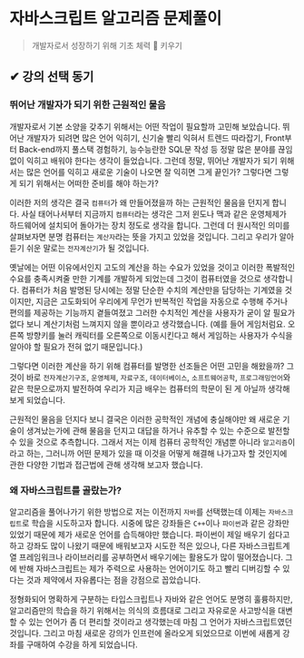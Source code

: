 # 자바스크립트 알고리즘 문제풀이

> 개발자로서 성장하기 위해 기초 체력 💪 키우기

## ✔ 강의 선택 동기

### 뛰어난 개발자가 되기 위한 근원적인 물음

개발자로서 기본 소양을 갖추기 위해서는 어떤 작업이 필요할까 고민해 보았습니다.
뛰어난 개발자가 되려면 많은 언어 익히기, 신기술 빨리 익혀서 트렌드 따라잡기, Front부터 Back-end까지 풀스택 경험하기, 능수능란한 SQL문 작성 등 정말 많은 분야를 끊임없이 익히고 배워야 한다는 생각이 들었습니다.
그런데 정말, 뛰어난 개발자가 되기 위해서는 많은 언어를 익히고 새로운 기술이 나오면 잘 익히면 그게 끝인가?
그렇다면 그렇게 되기 위해서는 어떠한 준비를 해야 하는가?

이러한 저의 생각은 결국 `컴퓨터`가 왜 만들어졌을까 하는 근원적인 물음을 던지게 합니다.
사실 태어나서부터 지금까지 `컴퓨터`라는 생각은 그저 윈도나 맥과 같은 운영체제가 하드웨어에 설치되어 돌아가는 장치 정도로 생각을 합니다. 그런데 더 원시적인 의미를 살펴보자면 분명 컴퓨터는 `계산자`라는 뜻을 가지고 있었을 것입니다.
그리고 우리가 알아 듣기 쉬운 말로는 `전자계산기`가 될 것입니다.

옛날에는 어떤 이유에서인지 고도의 계산을 하는 수요가 있었을 것이고 이러한 폭발적인 수요를 충족시켜줄 만한 기계를 개발하게 되었는데 그것이 컴퓨터였을 것으로 생각합니다. 컴퓨터가 처음 발명된 당시에는 정말 단순한 수치의 계산만을 담당하는 기계였을 것이지만, 지금은 고도화되어 우리에게 무언가 반복적인 작업을 자동으로 수행해 주거나 편의를 제공하는 기능까지 곁들여졌고 그러한 수치적인 계산을 사용자가 굳이 알 필요가 없다 보니 계산기처럼 느껴지지 않을 뿐이라고 생각했습니다. (예를 들어 게임처럼요. 오른쪽 방향키를 눌러 캐릭터를 오른쪽으로 이동시킨다고 해서 게임하는 사용자가 수식을 알아야 할 필요가 전혀 없기 때문입니다.)

그렇다면 이러한 계산을 하기 위해 컴퓨터를 발명한 선조들은 어떤 고민을 해왔을까? 그것이 바로 `전자계산기구조`, `운영체제`, `자료구조`, `데이터베이스`, `소프트웨어공학`, `프로그래밍언어`와 같은 학문으로까지 발전하여 우리가 지금 배우는 컴퓨터의 학문이 된 게 아닐까 생각해 보게 되었습니다.

근원적인 물음을 던지다 보니 결국은 이러한 공학적인 개념에 충실해야만 왜 새로운 기술이 생겨났는가에 관해 물음을 던지고 대답을 하거나 유추할 수 있는 수준으로 발전할 수 있을 것으로 추측합니다. 그래서 저는 이제 컴퓨터 공학적인 개념뿐 아니라 `알고리즘`이라고 하는, 그러니까 어떤 문제가 있을 때 이것을 어떻게 해결해 나가고자 할 것인지에 관한 다양한 기법과 접근법에 관해 생각해 보고자 했습니다.

### 왜 자바스크립트를 골랐는가?

알고리즘을 풀어나가기 위한 방법으로 저는 이전까지 `자바`를 선택했는데 이제는 `자바스크립트`로 학습을 시도하고자 합니다.
시중에 많은 강좌들은 `C++`이나 `파이썬`과 같은 강좌만 있었기 때문에 제가 새로운 언어를 습득해야만 했습니다.
파이썬이 제일 배우기 쉽다고 하고 강좌도 많이 나왔기 때문에 배워보고자 시도한 적은 있으나, 다른 자바스크립트계열 프레임워크나 라이브러리를 공부하면서 배우기에는 활용도가 많이 떨어졌습니다. 그에 반해 자바스크립트는 제가 주력으로 사용하는 언어이기도 하고 빨리 디버깅할 수 있다는 것과 제약에서 자유롭다는 점을 강점으로 꼽았습니다.

정형화되어 명확하게 구분하는 타입스크립트나 자바와 같은 언어도 분명히 훌륭하지만, 알고리즘만의 학습을 하기 위해서는 의식의 흐름대로 그리고 자유로운 사고방식을 대변할 수 있는 언어가 좀 더 편리할 것이라고 생각했는데 마침 그 언어가 자바스크립트였던 것입니다. 그리고 마침 새로운 강의가 인프런에 올라오게 되었으므로 이번에 새롭게 강좌를 구매하여 수강을 하게 되었습니다.
